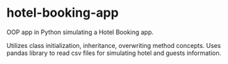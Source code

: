 # hotel-booking-app

OOP app in Python simulating a Hotel Booking app.

Utilizes class initialization, inheritance, overwriting method concepts. Uses pandas library to read csv files for
simulating hotel and guests information.